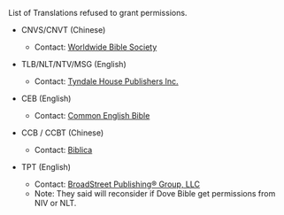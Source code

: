 List of Translations refused to grant permissions.

- CNVS/CNVT (Chinese)
  - Contact: [Worldwide Bible Society](http://www.wwbible.org/)

- TLB/NLT/NTV/MSG (English)
  - Contact: [Tyndale House Publishers Inc.](https://www.tyndale.com/)

- CEB (English)
  - Contact: [Common English Bible](https://www.commonenglishbible.com/)

- CCB / CCBT (Chinese)
  - Contact: [Biblica](https://www.biblica.com/)

- TPT (English)
  - Contact: [BroadStreet Publishing® Group, LLC ](http://www.broadstreetpublishing.com)
  - Note: They said will reconsider if Dove Bible get permissions from NIV or NLT.
